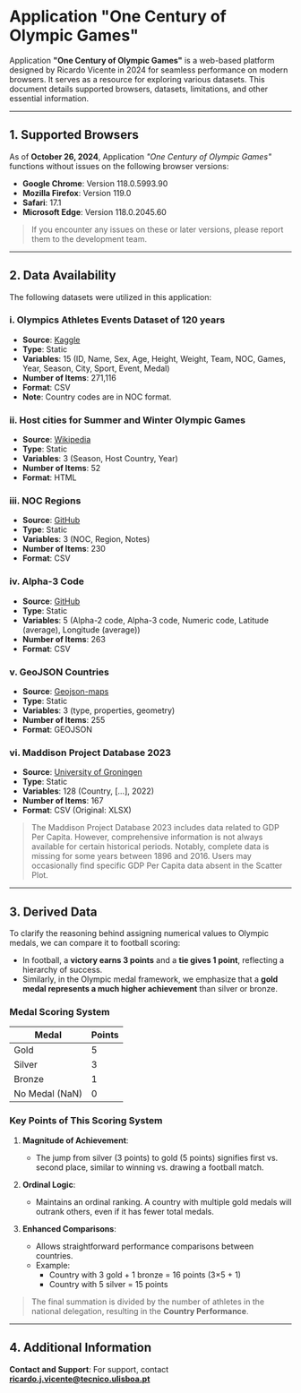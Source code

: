 # Application "One Century of Olympic Games"

Application **"One Century of Olympic Games"** is a web-based platform designed by Ricardo Vicente in 2024 for seamless performance on modern browsers. It serves as a resource for exploring various datasets. This document details supported browsers, datasets, limitations, and other essential information.

---

## 1. Supported Browsers

As of **October 26, 2024**, Application *"One Century of Olympic Games"* functions without issues on the following browser versions:

- **Google Chrome**: Version 118.0.5993.90  
- **Mozilla Firefox**: Version 119.0  
- **Safari**: 17.1  
- **Microsoft Edge**: Version 118.0.2045.60  

> If you encounter any issues on these or later versions, please report them to the development team.

---

## 2. Data Availability

The following datasets were utilized in this application:

### i. Olympics Athletes Events Dataset of 120 years
- **Source**: [Kaggle](https://www.kaggle.com/datasets/gauravanand31/olympics-athletes-events-dataset-of-120-years)  
- **Type**: Static  
- **Variables**: 15 (ID, Name, Sex, Age, Height, Weight, Team, NOC, Games, Year, Season, City, Sport, Event, Medal)  
- **Number of Items**: 271,116  
- **Format**: CSV  
- **Note**: Country codes are in NOC format.  

### ii. Host cities for Summer and Winter Olympic Games
- **Source**: [Wikipedia](https://en.wikipedia.org/wiki/List_of_Olympic_Games_host_cities)  
- **Type**: Static  
- **Variables**: 3 (Season, Host Country, Year)  
- **Number of Items**: 52  
- **Format**: HTML  

### iii. NOC Regions
- **Source**: [GitHub](https://github.com/prasertcbs/basic-dataset/blob/master/noc_regions.csv)  
- **Type**: Static  
- **Variables**: 3 (NOC, Region, Notes)  
- **Number of Items**: 230  
- **Format**: CSV  

### iv. Alpha-3 Code
- **Source**: [GitHub](https://gist.github.com/tadast/8827699)  
- **Type**: Static  
- **Variables**: 5 (Alpha-2 code, Alpha-3 code, Numeric code, Latitude (average), Longitude (average))  
- **Number of Items**: 263  
- **Format**: CSV  

### v. GeoJSON Countries
- **Source**: [Geojson-maps](https://geojson-maps.kyd.au/)  
- **Type**: Static  
- **Variables**: 3 (type, properties, geometry)  
- **Number of Items**: 255  
- **Format**: GEOJSON  

### vi. Maddison Project Database 2023
- **Source**: [University of Groningen](https://www.rug.nl/ggdc/historicaldevelopment/maddison/releases/maddison-project-database-2023)  
- **Type**: Static  
- **Variables**: 128 (Country, [...], 2022)  
- **Number of Items**: 167  
- **Format**: CSV (Original: XLSX)  

> The Maddison Project Database 2023 includes data related to GDP Per Capita. However, comprehensive information is not always available for certain historical periods. Notably, complete data is missing for some years between 1896 and 2016. Users may occasionally find specific GDP Per Capita data absent in the Scatter Plot.

---

## 3. Derived Data

To clarify the reasoning behind assigning numerical values to Olympic medals, we can compare it to football scoring:

- In football, a **victory earns 3 points** and a **tie gives 1 point**, reflecting a hierarchy of success.  
- Similarly, in the Olympic medal framework, we emphasize that a **gold medal represents a much higher achievement** than silver or bronze.  

### Medal Scoring System

| Medal        | Points |
|--------------|--------|
| Gold         | 5      |
| Silver       | 3      |
| Bronze       | 1      |
| No Medal (NaN)| 0      |

### Key Points of This Scoring System

1. **Magnitude of Achievement**:  
   - The jump from silver (3 points) to gold (5 points) signifies first vs. second place, similar to winning vs. drawing a football match.  

2. **Ordinal Logic**:  
   - Maintains an ordinal ranking. A country with multiple gold medals will outrank others, even if it has fewer total medals.  

3. **Enhanced Comparisons**:  
   - Allows straightforward performance comparisons between countries.  
   - Example:  
     - Country with 3 gold + 1 bronze = 16 points (3×5 + 1)  
     - Country with 5 silver = 15 points  

> The final summation is divided by the number of athletes in the national delegation, resulting in the **Country Performance**.

---

## 4. Additional Information

**Contact and Support**: For support, contact **ricardo.j.vicente@tecnico.ulisboa.pt**
